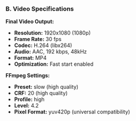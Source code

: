 ### B. Video Specifications

**Final Video Output:**
- **Resolution:** 1920x1080 (1080p)
- **Frame Rate:** 30 fps
- **Codec:** H.264 (libx264)
- **Audio:** AAC, 192 kbps, 48kHz
- **Format:** MP4
- **Optimization:** Fast start enabled

**FFmpeg Settings:**
- **Preset:** slow (high quality)
- **CRF:** 20 (high quality)
- **Profile:** high
- **Level:** 4.2
- **Pixel Format:** yuv420p (universal compatibility)
